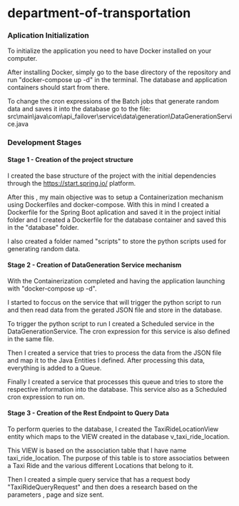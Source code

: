 # department-of-transportation

### Aplication Initialization

To initialize the application you need to have Docker installed on your computer.

After installing Docker, simply go to the base directory of the repository and run "docker-compose up -d" in the terminal. The database and application containers should start from there.

To change the cron expressions of the Batch jobs that generate random data and saves it into the database go to the file: src\main\java\com\api_failover\service\data\generation\DataGenerationService.java

### Development Stages

#### Stage 1 - Creation of the project structure

I created the base structure of the project with the initial dependencies through the https://start.spring.io/ platform.

After this , my main objective was to setup a Containerization mechanism using Dockerfiles and docker-compose. With this in mind I created a Dockerfile for the Spring Boot aplication and saved it in the project initial folder and I created a Dockerfile for the database container and saved this in the "database" folder.

I also created a folder named "scripts" to store the python scripts used for generating random data.

#### Stage 2 - Creation of DataGeneration Service mechanism

With the Containerization completed and having the application launching with "docker-compose up -d".

I started to foccus on the service that will trigger the python script to run and then read data from the gerated JSON file and store in the database.

To trigger the python script to run I created a Scheduled service in the DataGenerationService. The cron expression for this service is also defined in the same file.

Then I created a service that tries to process the data from the JSON file and map it to the Java Entities I defined. After processing this data, everything is added to a Queue.

Finally I created a service that processes this queue and tries to store the respective information into the database. This service also as a Scheduled cron expression to run on.

#### Stage 3 - Creation of the Rest Endpoint to Query Data

To perform queries to the database, I created the TaxiRideLocationView entity which maps to the VIEW created in the database v_taxi_ride_location.

This VIEW is based on the association table that I have name taxi_ride_location. The purpose of this table is to store associatios between a Taxi Ride and the various different Locations that belong to it.

Then I created a simple query service that has a request body "TaxiRideQueryRequest" and then does a research based on the parameters , page and size sent.
